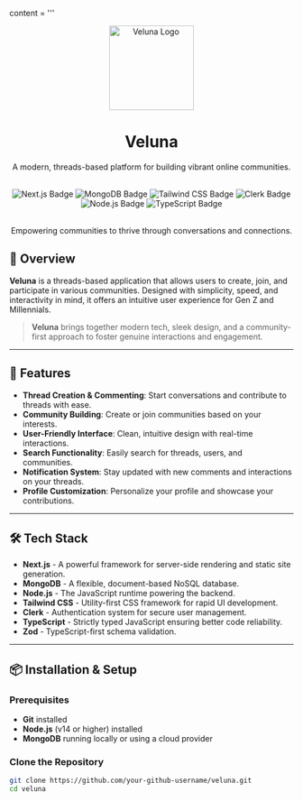 content = '''
<div align="center">
  <img src="https://your-image-url-here.com/logo" alt="Veluna Logo" width="150" height="150"/>
  <h1>Veluna</h1>
  <p>A modern, threads-based platform for building vibrant online communities.</p>
  <br />

  <div>
    <img src="https://img.shields.io/badge/Next_JS-black?style=for-the-badge&logo=next.js" alt="Next.js Badge" />
    <img src="https://img.shields.io/badge/MongoDB-green?style=for-the-badge&logo=mongodb" alt="MongoDB Badge" />
    <img src="https://img.shields.io/badge/Tailwind_CSS-blue?style=for-the-badge&logo=tailwindcss" alt="Tailwind CSS Badge" />
    <img src="https://img.shields.io/badge/Clerk-purple?style=for-the-badge&logo=clerk" alt="Clerk Badge" />
    <img src="https://img.shields.io/badge/Node.js-green?style=for-the-badge&logo=nodedotjs" alt="Node.js Badge" />
    <img src="https://img.shields.io/badge/TypeScript-blue?style=for-the-badge&logo=typescript" alt="TypeScript Badge" />
  </div>
  
  <br />
  <p>Empowering communities to thrive through conversations and connections.</p>
</div>

## 📜 Overview

**Veluna** is a threads-based application that allows users to create, join, and participate in various communities. Designed with simplicity, speed, and interactivity in mind, it offers an intuitive user experience for Gen Z and Millennials.

> **Veluna** brings together modern tech, sleek design, and a community-first approach to foster genuine interactions and engagement.

---

## 🚀 Features

- **Thread Creation & Commenting**: Start conversations and contribute to threads with ease.
- **Community Building**: Create or join communities based on your interests.
- **User-Friendly Interface**: Clean, intuitive design with real-time interactions.
- **Search Functionality**: Easily search for threads, users, and communities.
- **Notification System**: Stay updated with new comments and interactions on your threads.
- **Profile Customization**: Personalize your profile and showcase your contributions.

---

## 🛠️ Tech Stack

- **Next.js** - A powerful framework for server-side rendering and static site generation.
- **MongoDB** - A flexible, document-based NoSQL database.
- **Node.js** - The JavaScript runtime powering the backend.
- **Tailwind CSS** - Utility-first CSS framework for rapid UI development.
- **Clerk** - Authentication system for secure user management.
- **TypeScript** - Strictly typed JavaScript ensuring better code reliability.
- **Zod** - TypeScript-first schema validation.

---

## 📦 Installation & Setup

### Prerequisites

- **Git** installed
- **Node.js** (v14 or higher) installed
- **MongoDB** running locally or using a cloud provider

### Clone the Repository

```bash
git clone https://github.com/your-github-username/veluna.git
cd veluna
